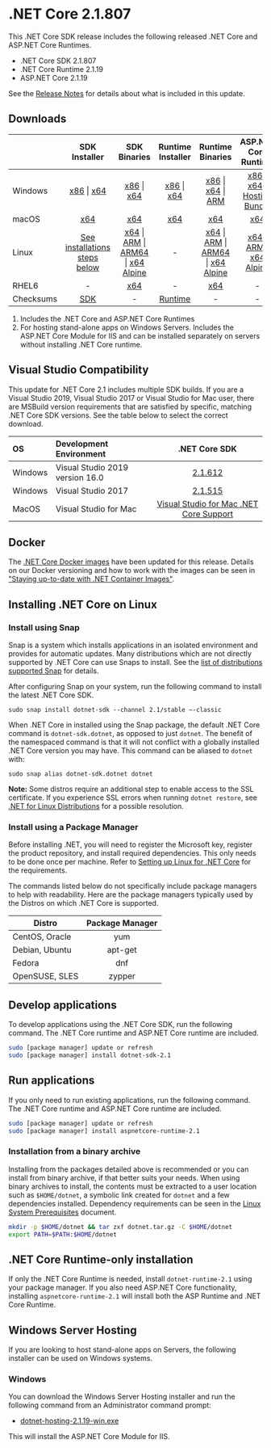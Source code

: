 # .NET Core 2.1.807

This .NET Core SDK release includes the following released .NET Core and ASP.NET Core Runtimes.

* .NET Core SDK 2.1.807
* .NET Core Runtime 2.1.19
* ASP.NET Core 2.1.19

See the [Release Notes](2.1.19.md) for details about what is included in this update.

## Downloads

|           | SDK Installer                        | SDK Binaries                 | Runtime Installer                                        | Runtime Binaries                                 | ASP.NET Core Runtime           |
| --------- | :------------------------------------------:     | :----------------------:                 | :---------------------------:                            | :-------------------------:                      | :-----------------:            |
| Windows   | [x86][dotnet-sdk-win-x86.exe] \| [x64][dotnet-sdk-win-x64.exe] | [x86][dotnet-sdk-win-x86.zip] \| [x64][dotnet-sdk-win-x64.zip] | [x86][dotnet-runtime-win-x86.exe] \| [x64][dotnet-runtime-win-x64.exe] | [x86][dotnet-runtime-win-x86.zip] \| [x64][dotnet-runtime-win-x64.zip] \| [ARM][dotnet-runtime-win-arm.zip] | [x86][aspnetcore-runtime-win-x86.exe] \| [x64][aspnetcore-runtime-win-x64.exe] \| [Hosting Bundle][dotnet-hosting-win.exe] |
| macOS     | [x64][dotnet-sdk-osx-x64.pkg]  | [x64][dotnet-sdk-osx-x64.tar.gz]     | [x64][dotnet-runtime-osx-x64.pkg] | [x64][dotnet-runtime-osx-x64.tar.gz] | [x64][aspnetcore-runtime-osx-x64.tar.gz] |
| Linux     | [See installations steps below][linux-install]   | [x64][dotnet-sdk-linux-x64.tar.gz] \| [ARM][dotnet-sdk-linux-arm.tar.gz] \| [ARM64][dotnet-sdk-linux-arm64.tar.gz] \| [x64 Alpine][dotnet-sdk-linux-musl-x64.tar.gz] | - | [x64][dotnet-runtime-linux-x64.tar.gz] \| [ARM][dotnet-runtime-linux-arm.tar.gz] \| [ARM64][dotnet-runtime-linux-arm64.tar.gz] \| [x64 Alpine][dotnet-runtime-linux-musl-x64.tar.gz] | [x64][aspnetcore-runtime-linux-x64.tar.gz]  \| [ARM][aspnetcore-runtime-linux-arm.tar.gz] \| [x64 Alpine][aspnetcore-runtime-linux-musl-x64.tar.gz] |
| RHEL6     | -                                                | [x64][dotnet-sdk-rhel.6-x64.tar.gz]                    | -                                                        | [x64][dotnet-runtime-rhel.6-x64.tar.gz] | - |
| Checksums | [SDK][checksums-sdk]                             | -                                        | [Runtime][checksums-runtime]                             | - | - |

1. Includes the .NET Core and ASP.NET Core Runtimes
2. For hosting stand-alone apps on Windows Servers. Includes the ASP.NET Core Module for IIS and can be installed separately on servers without installing .NET Core runtime.

## Visual Studio Compatibility

This update for .NET Core 2.1 includes multiple SDK builds. If you are a Visual Studio 2019, Visual Studio 2017 or Visual Studio for Mac user, there are MSBuild version requirements that are satisfied by specific, matching .NET Core SDK versions. See the table below to select the correct download.

| OS | Development Environment | .NET Core SDK |
| :-- | :-- | :--: |
| Windows | Visual Studio 2019 version 16.0 | [2.1.612](2.1.612-download.md) |
| Windows | Visual Studio 2017 | [2.1.515](2.1.19.md) |
| MacOS | Visual Studio for Mac | [Visual Studio for Mac .NET Core Support](https://learn.microsoft.com/visualstudio/mac/net-core-support) |

## Docker

The [.NET Core Docker images](https://hub.docker.com/r/microsoft/dotnet/) have been updated for this release. Details on our Docker versioning and how to work with the images can be seen in ["Staying up-to-date with .NET Container Images"](https://devblogs.microsoft.com/dotnet/staying-up-to-date-with-net-container-images/).

## Installing .NET Core on Linux

### Install using Snap

Snap is a system which installs applications in an isolated environment and provides for automatic updates. Many distributions which are not directly supported by .NET Core can use Snaps to install. See the [list of distributions supported Snap](https://docs.snapcraft.io/installing-snapd/6735) for details.

After configuring Snap on your system, run the following command to install the latest .NET Core SDK.

`sudo snap install dotnet-sdk --channel 2.1/stable –-classic`

When .NET Core in installed using the Snap package, the default .NET Core command is `dotnet-sdk.dotnet`, as opposed to just `dotnet`. The benefit of the namespaced command is that it will not conflict with a globally installed .NET Core version you may have. This command can be aliased to `dotnet` with:

`sudo snap alias dotnet-sdk.dotnet dotnet`

**Note:** Some distros require an additional step to enable access to the SSL certificate. If you experience SSL errors when running `dotnet restore`, see [.NET for Linux Distributions](../../../linux.md) for a possible resolution.

### Install using a Package Manager

Before installing .NET, you will need to register the Microsoft key, register the product repository, and install required dependencies. This only needs to be done once per machine. Refer to [Setting up Linux for .NET Core][linux-install] for the requirements.

The commands listed below do not specifically include package managers to help with readability. Here are the package managers typically used by the Distros on which .NET Core is supported.

| Distro | Package Manager  |
| ---             | :----:  |
| CentOS, Oracle  | yum     |
| Debian, Ubuntu  | apt-get |
| Fedora          | dnf     |
| OpenSUSE, SLES  | zypper  |

## Develop applications

To develop applications using the .NET Core SDK, run the following command. The .NET Core runtime and ASP.NET Core runtime are included.

```bash
sudo [package manager] update or refresh
sudo [package manager] install dotnet-sdk-2.1
```

## Run applications

If you only need to run existing applications, run the following command. The .NET Core runtime and ASP.NET Core runtime are included.

```bash
sudo [package manager] update or refresh
sudo [package manager] install aspnetcore-runtime-2.1
```

### Installation from a binary archive

Installing from the packages detailed above is recommended or you can install from binary archive, if that better suits your needs. When using binary archives to install, the contents must be extracted to a user location such as `$HOME/dotnet`, a symbolic link created for `dotnet` and a few dependencies installed. Dependency requirements can be seen in the [Linux System Prerequisites](https://github.com/dotnet/core/blob/main/Documentation/linux-prereqs.md) document.

```bash
mkdir -p $HOME/dotnet && tar zxf dotnet.tar.gz -C $HOME/dotnet
export PATH=$PATH:$HOME/dotnet
```

## .NET Core Runtime-only installation

If only the .NET Core Runtime is needed, install `dotnet-runtime-2.1` using your package manager. If you also need ASP.NET Core functionality, installing `aspnetcore-runtime-2.1` will install both the ASP Runtime and .NET Core Runtime.

## Windows Server Hosting

If you are looking to host stand-alone apps on Servers, the following installer can be used on Windows systems.

### Windows

You can download the Windows Server Hosting installer and run the following command from an Administrator command prompt:

* [dotnet-hosting-2.1.19-win.exe][dotnet-hosting-win.exe]

This will install the ASP.NET Core Module for IIS.

[blob-runtime]: https://builds.dotnet.microsoft.com/dotnet/Runtime/
[blob-sdk]: https://builds.dotnet.microsoft.com/dotnet/Sdk/
[release-notes]: 2.1.19.md

[checksums-runtime]: https://builds.dotnet.microsoft.com/dotnet/checksums/2.1.19-sha.txt
[checksums-sdk]: https://builds.dotnet.microsoft.com/dotnet/checksums/2.1.19-sha.txt

[linux-install]: https://learn.microsoft.com/dotnet/core/install/linux
[linux-install]: https://learn.microsoft.com/dotnet/core/install/

[dotnet-blog]: https://devblogs.microsoft.com/dotnet/

[//]: # ( Runtime 2.1.19)
[dotnet-runtime-linux-arm.tar.gz]: https://download.visualstudio.microsoft.com/download/pr/cbe38aa4-087c-4daf-989d-f589054ca80b/871416c0056912e202d889c795c048c7/dotnet-runtime-2.1.19-linux-arm.tar.gz
[dotnet-runtime-linux-arm64.tar.gz]: https://download.visualstudio.microsoft.com/download/pr/9ac2d7d3-c431-4859-af9b-87f1325a65ef/3928845f1187f848835d192afe27ec43/dotnet-runtime-2.1.19-linux-arm64.tar.gz
[dotnet-runtime-linux-musl-x64.tar.gz]: https://download.visualstudio.microsoft.com/download/pr/c26ab2e7-a54a-4231-b11a-59ce1475a894/f5f9153122571f6161d2e348051417ce/dotnet-runtime-2.1.19-linux-musl-x64.tar.gz
[dotnet-runtime-linux-x64.tar.gz]: https://download.visualstudio.microsoft.com/download/pr/64f26bd4-a0d0-47c3-87e6-2ba75d42b0a6/f9789f3f1f3ddddf385a1393e5b09989/dotnet-runtime-2.1.19-linux-x64.tar.gz
[dotnet-runtime-osx-x64.pkg]: https://download.visualstudio.microsoft.com/download/pr/430a5c87-567d-4414-9ec0-6ace50e9750d/9092d51c5b75c2a76769c50bce349b51/dotnet-runtime-2.1.19-osx-x64.pkg
[dotnet-runtime-osx-x64.tar.gz]: https://download.visualstudio.microsoft.com/download/pr/f5b5af04-339c-4e01-993e-b2bb6b80ad80/46b1a332897568436618df89617ad9d0/dotnet-runtime-2.1.19-osx-x64.tar.gz
[dotnet-runtime-rhel.6-x64.tar.gz]: https://download.visualstudio.microsoft.com/download/pr/5ddb5b56-921c-45d9-a355-1c542d553f09/7ccc1bf0c0779ae28b356f1299a39729/dotnet-runtime-2.1.19-rhel.6-x64.tar.gz
[dotnet-runtime-win-arm.zip]: https://download.visualstudio.microsoft.com/download/pr/f60b43e8-01ff-4f47-bdc0-3b5a8ddd3f0d/d3e8991c3e88b964e1719138e9edb8a8/dotnet-runtime-2.1.19-win-arm.zip
[dotnet-runtime-win-x64.exe]: https://download.visualstudio.microsoft.com/download/pr/7efea5a3-1365-48e1-8946-6ca6851f3952/f7d545ae430b9d83e4ebc9247a17b096/dotnet-runtime-2.1.19-win-x64.exe
[dotnet-runtime-win-x64.zip]: https://download.visualstudio.microsoft.com/download/pr/d1b9def4-0d12-446e-a0e4-88cb14accfa8/0f8e8c3a8100b6559cff0267549153ff/dotnet-runtime-2.1.19-win-x64.zip
[dotnet-runtime-win-x86.exe]: https://download.visualstudio.microsoft.com/download/pr/d0fbbf54-b844-4022-93f0-2ffaa93354b2/14f2dcd822f352331eaa60186e15194a/dotnet-runtime-2.1.19-win-x86.exe
[dotnet-runtime-win-x86.zip]: https://download.visualstudio.microsoft.com/download/pr/387741ae-3e13-4e00-98be-359ec73c41f5/da250a40fbee22c12985caff4dccb328/dotnet-runtime-2.1.19-win-x86.zip

[//]: # ( WindowsDesktop )

[//]: # ( ASP 2.1.19)
[aspnetcore-runtime-linux-arm.tar.gz]: https://download.visualstudio.microsoft.com/download/pr/4e8cd01e-9b3d-4e69-837d-f8d558fb1a9f/e1c52cf207aee58ae4aff32d09ecfe05/aspnetcore-runtime-2.1.19-linux-arm.tar.gz
[aspnetcore-runtime-linux-musl-x64.tar.gz]: https://download.visualstudio.microsoft.com/download/pr/e14036b9-60a8-4e1e-93c0-2649e65a9ece/f1e5d157c615420f4311d2d90b71a762/aspnetcore-runtime-2.1.19-linux-musl-x64.tar.gz
[aspnetcore-runtime-linux-x64.tar.gz]: https://download.visualstudio.microsoft.com/download/pr/abf8cad9-fe36-4bb6-9cdb-926a50bf63c6/5dc2f4e3e133ef073f12340d4fd6e943/aspnetcore-runtime-2.1.19-linux-x64.tar.gz
[aspnetcore-runtime-osx-x64.tar.gz]: https://download.visualstudio.microsoft.com/download/pr/22ef858a-7c3b-4985-aa3b-609d118af67e/8eb85303e42bc099bc4b3b5abf890e76/aspnetcore-runtime-2.1.19-osx-x64.tar.gz
[aspnetcore-runtime-win-x64.exe]: https://download.visualstudio.microsoft.com/download/pr/04953eff-44d5-45e6-ab12-95d1a9a1e88e/60fddf880eb5d4952d5a1358b566d8ab/aspnetcore-runtime-2.1.19-win-x64.exe
[aspnetcore-runtime-win-x64.zip]: https://download.visualstudio.microsoft.com/download/pr/6bafbf91-d105-40ba-9f05-99b1bbd8b789/548b30b88e44fd4995ce0585ca9037fd/aspnetcore-runtime-2.1.19-win-x64.zip
[aspnetcore-runtime-win-x86.exe]: https://download.visualstudio.microsoft.com/download/pr/032fa388-eea5-46d3-bbff-a27d6c5d6034/535c7f37640d98c56180b19152182c03/aspnetcore-runtime-2.1.19-win-x86.exe
[aspnetcore-runtime-win-x86.zip]: https://download.visualstudio.microsoft.com/download/pr/40dfe80d-b50f-4c80-92e2-11af72075f3c/4a998070648613e7f842abb49fd27f87/aspnetcore-runtime-2.1.19-win-x86.zip
[dotnet-hosting-win.exe]: https://download.visualstudio.microsoft.com/download/pr/988d236a-30bf-4e96-8063-665d27c922c9/b793025960eaf182d8f32e723ad9b47a/dotnet-hosting-2.1.19-win.exe

[//]: # ( SDK 2.1.807 )
[dotnet-sdk-linux-arm.tar.gz]: https://download.visualstudio.microsoft.com/download/pr/5ebe60c2-b70a-4783-aea6-255387861b90/ae174e7ec848b83e7fe381a033e80b00/dotnet-sdk-2.1.807-linux-arm.tar.gz
[dotnet-sdk-linux-arm64.tar.gz]: https://download.visualstudio.microsoft.com/download/pr/d378f459-514a-48d0-98ee-7b332049a495/d49fc6a5b71e21d1370de307ccf8b802/dotnet-sdk-2.1.807-linux-arm64.tar.gz
[dotnet-sdk-linux-musl-x64.tar.gz]: https://download.visualstudio.microsoft.com/download/pr/824dbfec-85c6-4e2a-aec8-1838897d8da4/38f3191b8cabe79ca017c8fc18b0ee0e/dotnet-sdk-2.1.807-linux-musl-x64.tar.gz
[dotnet-sdk-linux-x64.tar.gz]: https://download.visualstudio.microsoft.com/download/pr/8f959005-4742-44c0-8b30-17d394c0b954/348d5acbfe2a9879e39529be18b29f2d/dotnet-sdk-2.1.807-linux-x64.tar.gz
[dotnet-sdk-osx-x64.pkg]: https://download.visualstudio.microsoft.com/download/pr/32139382-56dc-48a1-87ce-4422ec44c802/33b6bbf2678978d5d697107b6a9fcbfd/dotnet-sdk-2.1.807-osx-x64.pkg
[dotnet-sdk-osx-x64.tar.gz]: https://download.visualstudio.microsoft.com/download/pr/abdbdd06-1cd4-4aae-8d0f-5a13aee881ec/837a60e4bb15d0cbb1ba9c0527dd2a84/dotnet-sdk-2.1.807-osx-x64.tar.gz
[dotnet-sdk-rhel.6-x64.tar.gz]: https://download.visualstudio.microsoft.com/download/pr/0c2a3a9c-3013-41a9-980f-97f551993e75/a722fca7fd6713cb2f73be6c56e1a135/dotnet-sdk-2.1.807-rhel.6-x64.tar.gz
[dotnet-sdk-win-x64.exe]: https://download.visualstudio.microsoft.com/download/pr/805ff430-5116-49bb-95ff-2d0a61f11a77/f35ac0fb1d3171f6c7bfbee05efc84d2/dotnet-sdk-2.1.807-win-x64.exe
[dotnet-sdk-win-x64.zip]: https://download.visualstudio.microsoft.com/download/pr/16370ec0-8187-4bcd-b7ab-d720c68062d3/c0df46b369c6501c2760b1cd88c79ea0/dotnet-sdk-2.1.807-win-x64.zip
[dotnet-sdk-win-x86.exe]: https://download.visualstudio.microsoft.com/download/pr/36318b25-e47c-4947-89e9-1963ac8c20a3/c25eb4359bff06d42c65eadcfab0248b/dotnet-sdk-2.1.807-win-x86.exe
[dotnet-sdk-win-x86.zip]: https://download.visualstudio.microsoft.com/download/pr/2857a4f6-0f24-4825-8569-896ed8bb3d87/af57a8128e69bdf3668eebf39c0c42a5/dotnet-sdk-2.1.807-win-x86.zip

[//]: # ( Symbols )
